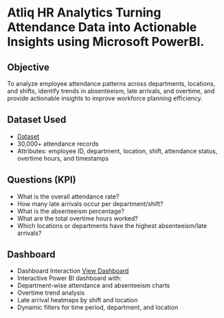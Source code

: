 # Atliq HR Analytics Turning Attendance Data into Actionable Insights using Microsoft PowerBI.
## Objective
To analyze employee attendance patterns across departments, locations, and shifts, identify trends in absenteeism, late arrivals, and overtime, and provide actionable insights to improve workforce planning efficiency.
## Dataset Used
- <a href= "https://github.com/anirbanghosh631/Data-Analysis-Dashboard/blob/main/Attendance%20Sheet%202022-2023_Masked.xlsx">Dataset</a>
- 30,000+ attendance records
- Attributes: employee ID, department, location, shift, attendance status, overtime hours, and timestamps
## Questions (KPI)
- What is the overall attendance rate?
- How many late arrivals occur per department/shift?
- What is the absenteeism percentage?
- What are the total overtime hours worked?
- Which locations or departments have the highest absenteeism/late arrivals?
## Dashboard
- Dashboard Interaction <a href = "https://github.com/anirbanghosh631/DataAnalysisDashboard/blob/main/Atliq%20HR%20Analytics%20Turning%20Attendance%20Data%20into%20Actionable%20Insights%20using%20Microsoft%20PowerBI.pbix">View Dashboard</a>
- Interactive Power BI dashboard with:
- Department-wise attendance and absenteeism charts
- Overtime trend analysis
- Late arrival heatmaps by shift and location
- Dynamic filters for time period, department, and location
